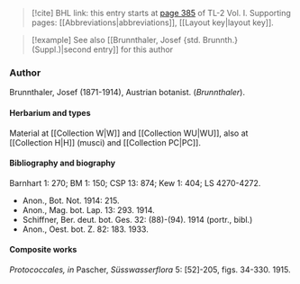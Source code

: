 > [!cite] BHL link: this entry starts at [page 385](https://www.biodiversitylibrary.org/item/103414#page/433/mode/1up) of TL-2 Vol. I.
> Supporting pages: [[Abbreviations|abbreviations]], [[Layout key|layout key]].

> [!example] See also [[Brunnthaler, Josef {std. Brunnth.} (Suppl.)|second entry]] for this author

### Author

Brunnthaler, Josef (1871-1914), Austrian botanist. (*Brunnthaler*).

#### Herbarium and types

Material at [[Collection W|W]] and [[Collection WU|WU]], also at [[Collection H|H]] (musci) and [[Collection PC|PC]].

#### Bibliography and biography

Barnhart 1: 270; BM 1: 150; CSP 13: 874; Kew 1: 404; LS 4270-4272.
- Anon., Bot. Not. 1914: 215.
- Anon., Mag. bot. Lap. 13: 293. 1914.
- Schiffner, Ber. deut. bot. Ges. 32: (88)-(94). 1914 (portr., bibl.)
- Anon., Oest. bot. Z. 82: 183. 1933.

#### Composite works

*Protococcales, in* Pascher, *Süsswasserflora* 5: \[52\]-205, figs. 34-330. 1915.

